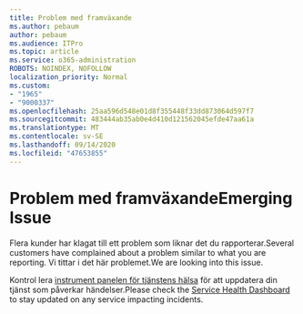 ```yaml
---
title: Problem med framväxande
ms.author: pebaum
author: pebaum
ms.audience: ITPro
ms.topic: article
ms.service: o365-administration
ROBOTS: NOINDEX, NOFOLLOW
localization_priority: Normal
ms.custom:
- "1965"
- "9000337"
ms.openlocfilehash: 25aa596d548e01d8f355448f33dd873064d597f7
ms.sourcegitcommit: 483444ab35ab0e4d410d121562045efde47aa61a
ms.translationtype: MT
ms.contentlocale: sv-SE
ms.lasthandoff: 09/14/2020
ms.locfileid: "47653855"
---
```

# <a name="emerging-issue"></a><span data-ttu-id="38397-102">Problem med framväxande</span><span class="sxs-lookup"><span data-stu-id="38397-102">Emerging Issue</span></span>

<span data-ttu-id="38397-103">Flera kunder har klagat till ett problem som liknar det du rapporterar.</span><span class="sxs-lookup"><span data-stu-id="38397-103">Several customers have complained about a problem similar to what you are reporting.</span></span> <span data-ttu-id="38397-104">Vi tittar i det här problemet.</span><span class="sxs-lookup"><span data-stu-id="38397-104">We are looking into this issue.</span></span>

<span data-ttu-id="38397-105">Kontrol lera [instrument panelen för tjänstens hälsa](https://admin.microsoft.com/adminportal/home#/servicehealth) för att uppdatera din tjänst som påverkar händelser.</span><span class="sxs-lookup"><span data-stu-id="38397-105">Please check the [Service Health Dashboard](https://admin.microsoft.com/adminportal/home#/servicehealth) to stay updated on any service impacting incidents.</span></span>
